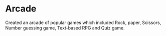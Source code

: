 # Arcade
 Created an arcade of popular games which included Rock, paper, Scissors, Number guessing game, Text-based RPG and Quiz game.
